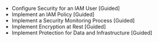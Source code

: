 - Configure Security for an IAM User [Guided]
- Implement an IAM Policy [Guided]
- Implement a Security Monitoring Process [Guided]
- Implement Encryption at Rest [Guided]
- Implement Protection for Data and Infrastructure  [Guided]
